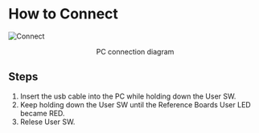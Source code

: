 # How to Connect

![Connect](comm.png)

<center>PC connection diagram</center>

## Steps
1. Insert the usb cable into the PC while holding down the User SW.
1. Keep holding down the User SW until the Reference Boards User LED became RED.
1. Relese User SW.